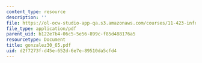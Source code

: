 ```yaml
---
content_type: resource
description: ''
file: https://ol-ocw-studio-app-qa.s3.amazonaws.com/courses/11-423-information-and-communication-technologies-in-community-development-spring-2004/d2f7273fd45e652d6e7e89510da5cfd4_gonzalez30_65.pdf
file_type: application/pdf
parent_uid: b122e7b4-06c5-5e56-899c-f85d488176a5
resourcetype: Document
title: gonzalez30_65.pdf
uid: d2f7273f-d45e-652d-6e7e-89510da5cfd4
---
```

